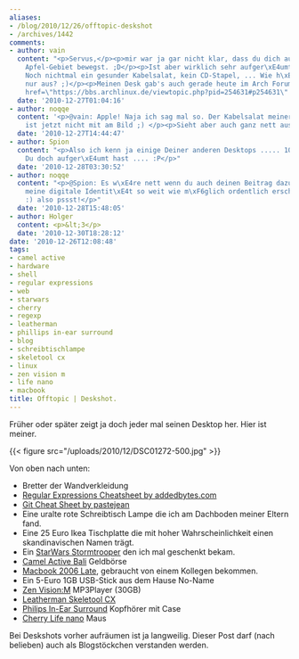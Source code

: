 ```yaml
---
aliases:
- /blog/2010/12/26/offtopic-deskshot
- /archives/1442
comments:
- author: vain
  content: "<p>Servus,</p><p>mir war ja gar nicht klar, dass du dich auf \"feindlichem\"
    Apfel-Gebiet bewegst. ;D</p><p>Ist aber wirklich sehr aufger\xE4umt da bei dir.
    Noch nichtmal ein gesunder Kabelsalat, kein CD-Stapel, ... Wie h\xE4lt man das
    nur aus? ;)</p><p>Meinen Desk gab's auch gerade heute im Arch Forum:</p><p><a
    href=\"https://bbs.archlinux.de/viewtopic.php?pid=254631#p254631\" rel=\"nofollow\">https://bbs.archlinux.de/viewt...</a></p><p>Cheers!</p>"
  date: '2010-12-27T01:04:16'
- author: noqqe
  content: '<p>@vain: Apple! Naja ich sag mal so. Der Kabelsalat meiner anderen Workstation
    ist jetzt nicht mit am Bild ;) </p><p>Sieht aber auch ganz nett aus bei dir :)</p>'
  date: '2010-12-27T14:44:47'
- author: Spion
  content: "<p>Also ich kenn ja einige Deiner anderen Desktops ..... 10:1, da\xDF
    Du doch aufger\xE4umt hast .... :P</p>"
  date: '2010-12-28T03:30:52'
- author: noqqe
  content: "<p>@Spion: Es w\xE4re nett wenn du auch deinen Beitrag dazu leisten w\xFCrdest
    meine digitale Identit\xE4t so weit wie m\xF6glich ordentlich erscheinen zu lassen
    :) also pssst!</p>"
  date: '2010-12-28T15:48:05'
- author: Holger
  content: <p>&lt;3</p>
  date: '2010-12-30T18:28:12'
date: '2010-12-26T12:08:48'
tags:
- camel active
- hardware
- shell
- regular expressions
- web
- starwars
- cherry
- regexp
- leatherman
- phillips in-ear surround
- blog
- schreibtischlampe
- skeletool cx
- linux
- zen vision m
- life nano
- macbook
title: Offtopic | Deskshot.
---
```


Früher oder später zeigt ja doch jeder mal seinen Desktop her. Hier ist meiner.

{{< figure src="/uploads/2010/12/DSC01272-500.jpg" >}}

Von oben nach unten:

  * Bretter der Wandverkleidung
  * [Regular Expressions Cheatsheet by addedbytes.com](http://www.addedbytes.com/cheat-sheets/download/regular-expressions-cheat-sheet-v1.pdf)
  * [Git Cheat Sheet by pastejean](https://github.com/pastjean/git-cheat-sheet)
  * Eine uralte rote Schreibtisch Lampe die ich am Dachboden meiner Eltern fand.
  * Eine 25 Euro Ikea Tischplatte die mit hoher Wahrscheinlichkeit einen skandinavischen Namen trägt.
  * Ein [StarWars Stormtrooper](http://www.amazon.de/Star-Wars-Spacetrooper-Legacy-Collection/dp/B002NZ7CLU/ref=sr_1_24?s=toys&ie=UTF8&qid=1293364401&sr=1-24) den ich mal geschenkt bekam.
  * [Camel Active Bali](http://www.amazon.de/camel-active-Geldb%C3%B6rse-braun-5x2x8/dp/B0014VXDQ2/ref=sr_1_24?ie=UTF8&qid=1293365047&sr=8-24) Geldbörse
  * [Macbook 2006 Late](https://support.apple.com/specs/macbook/macbook_late_2006.html), gebraucht von einem Kollegen bekommen.
  * Ein 5-Euro 1GB USB-Stick aus dem Hause No-Name
  * [Zen Vision:M](http://www.amazon.de/Creative-Vision-Tragbarer-MP3-Player-schwarz/dp/B000E3U4JU/ref=sr_1_1?ie=UTF8&qid=1293364747&sr=8-1) MP3Player (30GB)
  * [Leatherman Skeletool CX](http://www.leatherman.com/products/product.asp?id=3&f=6&c=1)
  * [Philips In-Ear Surround](http://www.amazon.de/Philips--Ear-Kopfh%C3%B6rer-Virtual-Surround-schwarz/dp/B002KK60UC/ref=sr_1_8?s=ce-de&ie=UTF8&qid=1293365143&sr=1-8) Kopfhörer mit Case
  * [Cherry Life nano](http://www.amazon.de/Cherry-Life-Laser-Notebookmaus-schnurlos-schwarz/dp/B001E2SUSM) Maus

Bei Deskshots vorher aufräumen ist ja langweilig. Dieser Post darf (nach
belieben) auch als Blogstöckchen verstanden werden.
